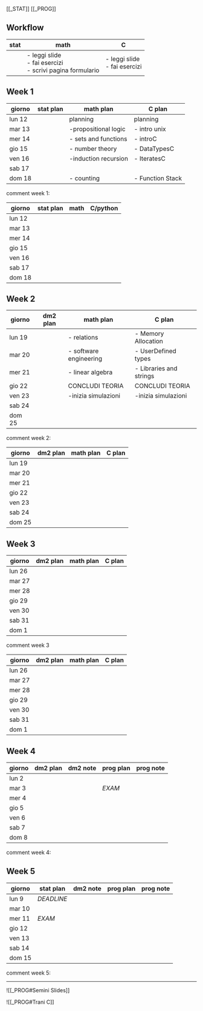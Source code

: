 [[_STAT]]
[[_PROG]]

## Workflow

| stat | math                                                              | C                               |
| ---- | ----------------------------------------------------------------- | ------------------------------- |
|      | - leggi slide<br>- fai esercizi<br>- scrivi pagina formulario<br> | - leggi slide<br>- fai esercizi |


## Week 1

| giorno | stat plan | math plan            | C plan           |
| ------ | --------- | -------------------- | ---------------- |
| lun 12 |           | planning             | planning         |
| mar 13 |           | -propositional logic | - intro unix     |
| mer 14 |           | - sets and functions | - introC         |
| gio 15 |           | - number theory      | - DataTypesC     |
| ven 16 |           | -induction recursion | - IteratesC      |
| sab 17 |           |                      |                  |
| dom 18 |           | - counting           | - Function Stack |
comment week 1:

| giorno | stat plan | math | C/python |
| ------ | --------- | ---- | -------- |
| lun 12 |           |      |          |
| mar 13 |           |      |          |
| mer 14 |           |      |          |
| gio 15 |           |      |          |
| ven 16 |           |      |          |
| sab 17 |           |      |          |
| dom 18 |           |      |          |



## Week 2

| giorno | dm2 plan | math plan              | C plan                  |
| ------ | -------- | ---------------------- | ----------------------- |
| lun 19 |          | - relations            | - Memory Allocation     |
| mar 20 |          | - software engineering | - UserDefined types     |
| mer 21 |          | - linear algebra       | - Libraries and strings |
| gio 22 | <br>     | CONCLUDI TEORIA        | CONCLUDI TEORIA         |
| ven 23 |          | -inizia simulazioni    | -inizia simulazioni     |
| sab 24 |          |                        |                         |
| dom 25 |          |                        |                         |
comment week 2:

| giorno | dm2 plan | math plan | C plan |
| ------ | -------- | --------- | ------ |
| lun 19 |          |           |        |
| mar 20 |          |           |        |
| mer 21 |          |           |        |
| gio 22 | <br>     |           |        |
| ven 23 |          |           |        |
| sab 24 |          |           |        |
| dom 25 |          |           |        |


## Week 3

| giorno | dm2 plan | math plan | C plan |
| ------ | -------- | --------- | ------ |
| lun 26 |          |           |        |
| mar 27 |          |           |        |
| mer 28 |          |           |        |
| gio 29 |          |           |        |
| ven 30 |          |           |        |
| sab 31 |          |           |        |
| dom 1  |          |           |        |
comment week 3

| giorno | dm2 plan | math plan | C plan |
| ------ | -------- | --------- | ------ |
| lun 26 |          |           |        |
| mar 27 |          |           |        |
| mer 28 |          |           |        |
| gio 29 |          |           |        |
| ven 30 |          |           |        |
| sab 31 |          |           |        |
| dom 1  |          |           |        |



## Week 4

| giorno | dm2 plan | dm2 note | prog plan | prog note |
| ------ | -------- | -------- | --------- | --------- |
| lun 2  |          |          |           |           |
| mar 3  |          |          | *EXAM*    |           |
| mer 4  |          |          |           |           |
| gio 5  |          |          |           |           |
| ven 6  |          |          |           |           |
| sab 7  |          |          |           |           |
| dom 8  |          |          |           |           |
comment week 4:

## Week 5

| giorno | stat plan  | dm2 note | prog plan | prog note |
| ------ | ---------- | -------- | --------- | --------- |
| lun 9  | *DEADLINE* |          |           |           |
| mar 10 |            |          |           |           |
| mer 11 | *EXAM*     |          |           |           |
| gio 12 |            |          |           |           |
| ven 13 |            |          |           |           |
| sab 14 |            |          |           |           |
| dom 15 |            |          |           |           |
comment week 5:


---


![[_PROG#Semini Slides]]

![[_PROG#Trani C]]